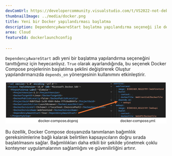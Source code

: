 ```yaml
---
devComUrl: https://developercommunity.visualstudio.com/t/VS2022-not-debugging-docker-compose-when/10327484
thumbnailImage: ../media/docker.png
title: Yeni bir Docker yapılandırması başlatma
description: DependencyAwareStart başlatma yapılandırma seçeneği ile depends_on desteğini etkinleştirin.
area: Cloud
featureId: dockerlaunchconfig

---
```



`DependencyAwareStart` adlı yeni bir başlatma yapılandırma seçeneğini tanıttığımız için heyecanlıyız. `True` olarak ayarlandığında, bu seçenek Docker Compose projelerinin başlatılma şeklini değiştirerek Oluştur yapılandırmanızda `depends_on` yönergesinin kullanımını etkinleştirir.

![Docker Bağımlılığı](../media/docker-depends_on.png)

Bu özellik, Docker Compose dosyanızda tanımlanan bağımlılık gereksinimlerine bağlı kalarak belirtilen kapsayıcıların doğru sırada başlatılmasını sağlar. Bağımlılıkları daha etkili bir şekilde yönetmek çoklu konteyner uygulamalarının sağlamlığını ve güvenilirliğini artırır.
